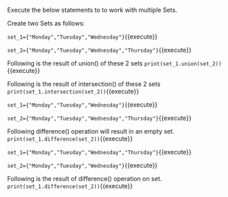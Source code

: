Execute the below statements to to work with multiple Sets.

 Create two Sets as follows: 

`set_1={"Monday","Tuesday","Wednesday"}`{{execute}}

`set_2={"Monday","Tuesday","Wednesday","Thursday"}`{{execute}}

Following is the result of union() of these 2 sets 
`print(set_1.union(set_2))`{{execute}}

Following is the result of intersection() of these 2 sets 
`print(set_1.intersection(set_2))`{{execute}}

`set_1={"Monday","Tuesday","Wednesday"}`{{execute}}

`set_2={"Monday","Tuesday","Wednesday","Thursday"}`{{execute}}

Following difference() operation will result in an empty set.
`print(set_1.difference(set_2))`{{execute}}

`set_1={"Monday","Tuesday","Wednesday","Thursday"}`{{execute}}

`set_2={"Monday","Tuesday","Wednesday"}`{{execute}}

Following is the result of difference() operation on set.
`print(set_1.difference(set_2))`{{execute}}
